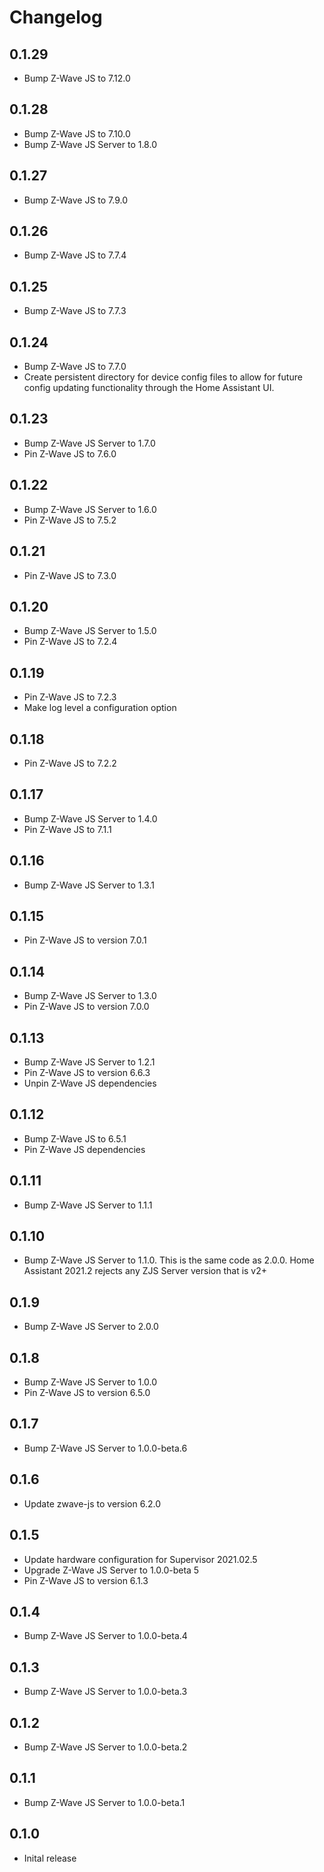 # Changelog

## 0.1.29


- Bump Z-Wave JS to 7.12.0

## 0.1.28


- Bump Z-Wave JS to 7.10.0
- Bump Z-Wave JS Server to 1.8.0

## 0.1.27

- Bump Z-Wave JS to 7.9.0

## 0.1.26

- Bump Z-Wave JS to 7.7.4

## 0.1.25

- Bump Z-Wave JS to 7.7.3

## 0.1.24

- Bump Z-Wave JS to 7.7.0
- Create persistent directory for device config files to allow for future config updating functionality through the Home Assistant UI.

## 0.1.23

- Bump Z-Wave JS Server to 1.7.0
- Pin Z-Wave JS to 7.6.0

## 0.1.22

- Bump Z-Wave JS Server to 1.6.0
- Pin Z-Wave JS to 7.5.2

## 0.1.21

- Pin Z-Wave JS to 7.3.0

## 0.1.20

- Bump Z-Wave JS Server to 1.5.0
- Pin Z-Wave JS to 7.2.4

## 0.1.19

- Pin Z-Wave JS to 7.2.3
- Make log level a configuration option

## 0.1.18

- Pin Z-Wave JS to 7.2.2

## 0.1.17

- Bump Z-Wave JS Server to 1.4.0
- Pin Z-Wave JS to 7.1.1

## 0.1.16

- Bump Z-Wave JS Server to 1.3.1

## 0.1.15

- Pin Z-Wave JS to version 7.0.1

## 0.1.14

- Bump Z-Wave JS Server to 1.3.0
- Pin Z-Wave JS to version 7.0.0

## 0.1.13

- Bump Z-Wave JS Server to 1.2.1
- Pin Z-Wave JS to version 6.6.3
- Unpin Z-Wave JS dependencies

## 0.1.12

- Bump Z-Wave JS to 6.5.1
- Pin Z-Wave JS dependencies

## 0.1.11

- Bump Z-Wave JS Server to 1.1.1

## 0.1.10

- Bump Z-Wave JS Server to 1.1.0. This is the same code as 2.0.0. Home Assistant 2021.2 rejects any ZJS Server version that is v2+

## 0.1.9

- Bump Z-Wave JS Server to 2.0.0

## 0.1.8

- Bump Z-Wave JS Server to 1.0.0
- Pin Z-Wave JS to version 6.5.0

## 0.1.7

- Bump Z-Wave JS Server to 1.0.0-beta.6

## 0.1.6

- Update zwave-js to version 6.2.0

## 0.1.5

- Update hardware configuration for Supervisor 2021.02.5
- Upgrade Z-Wave JS Server to 1.0.0-beta 5
- Pin Z-Wave JS to version 6.1.3

## 0.1.4

- Bump Z-Wave JS Server to 1.0.0-beta.4

## 0.1.3

- Bump Z-Wave JS Server to 1.0.0-beta.3

## 0.1.2

- Bump Z-Wave JS Server to 1.0.0-beta.2

## 0.1.1

- Bump Z-Wave JS Server to 1.0.0-beta.1

## 0.1.0

- Inital release
